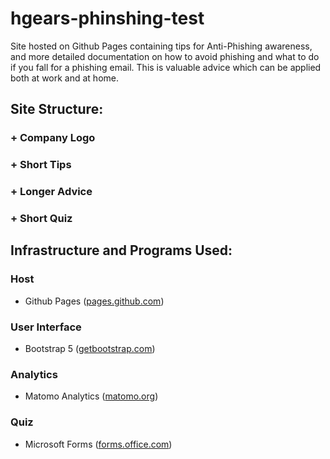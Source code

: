 # hgears-phinshing-test

Site hosted on Github Pages containing tips for Anti-Phishing awareness, and more detailed documentation on how to avoid phishing and what to do if you fall for a phishing email.
This is valuable advice which can be applied both at work and at home.

## Site Structure:
### + Company Logo
### + Short Tips
### + Longer Advice
### + Short Quiz

## Infrastructure and Programs Used:
### Host
* Github Pages ([pages.github.com](https://pages.github.com/))
### User Interface
* Bootstrap 5 ([getbootstrap.com](https://getbootstrap.com/))
### Analytics
* Matomo Analytics ([matomo.org](https://matomo.org/))
### Quiz
* Microsoft Forms ([forms.office.com](https://forms.office.com/))
